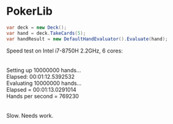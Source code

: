 # PokerLib

```c#
var deck = new Deck();
var hand = deck.TakeCards(5);
var handResult = new DefaultHandEvaluator().Evaluate(hand);
```

Speed test on Intel i7-8750H 2.2GHz, 6 cores: <br />
<br /><br />
Setting up 10000000 hands...<br />
Elapsed: 00:01:12.5392532<br />
Evaluating 10000000 hands...<br />
Elapsed = 00:01:13.0291014<br />
Hands per second = 769230<br />
<br /><br />
Slow. Needs work.
